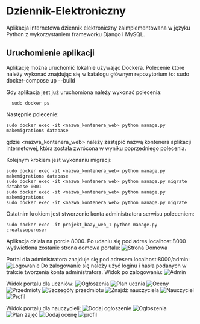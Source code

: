 # Dziennik-Elektroniczny
Aplikacja internetowa dziennik elektroniczny zaimplementowana w języku Python z wykorzystaniem frameworku Django i MySQL.

## Uruchomienie aplikacji
Aplikację można uruchomić lokalnie używając Dockera. Polecenie które należy wykonać znajdując się w katalogu głównym repozytorium to:
  sudo docker-compose up --build

Gdy aplikacja jest już uruchomiona należy wykonać polecenia:
```
  sudo docker ps
```
Następnie polecenie:
```
sudo docker exec -it <nazwa_kontenera_web> python manage.py makemigrations database
```
gdzie <nazwa_kontenera_web> należy zastąpić nazwą kontenera aplikacji internetowej, która została zwrócona w wyniku poprzedniego polecenia.

Kolejnym krokiem jest wykonaniu migracji:
```
sudo docker exec -it <nazwa_kontenera_web> python manage.py makemigrations database
sudo docker exec -it <nazwa_kontenera_web> python manage.py migrate database 0001
sudo docker exec -it <nazwa_kontenera_web> python manage.py makemigrations
sudo docker exec -it <nazwa_kontenera_web> python manage.py migrate
```
Ostatnim krokiem jest stworzenie konta administratora serwisu poleceniem:
```
sudo docker exec -it projekt_bazy_web_1 python manage.py createsuperuser
```


Aplikacja działa na porcie 8000. Po udaniu się pod adres localhost:8000 wyświetlona zostanie strona domowa portalu:
![Strona Domowa](/presentation_images/home_page.png)

Portal dla administratora znajduje się pod adresem localhost:8000/admin:
![Logowanie](/presentation_images/admin_login.png)
Do zalogowanie się należy użyć loginu i hasła podanych w trakcie tworzenia konta administratora. Widok po zalogowaniu:
![Admin](/presentation_images/admin_home.png)

Widok portalu dla uczniów:
![Ogłoszenia](/presentation_images/student_annotations.png)
![Plan ucznia](/presentation_images/student_plan.png)
![Oceny](/presentation_images/student_grades.png)
![Przedmioty](/presentation_images/student_subjects.png)
![Szczegóły przedmiotu](/presentation_images/student_subject.png)
![Znajdź nauczyciela](/presentation_images/student_find_teacher.png)
![Nauczyciel](/presentation_images/student_teacher.png)
![Profil](/presentation_images/student_manage_profile.png)


Widok portalu dla nauczycieli:
![Dodaj ogłoszenie](/presentation_images/teacher_annotation.png)
![Ogłoszenia](/presentation_images/teacher_annotations.png)
![Plan zajęć](/presentation_images/teacher_plan.png)
![Dodaj ocenę](/presentation_images/teacher_add_grade.png)
![profil](/presentation_images/teacher_manage_profile.png)

